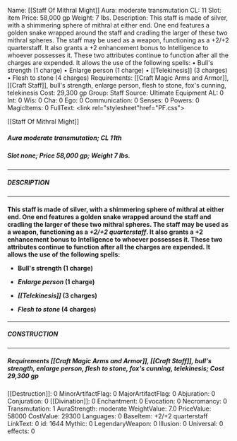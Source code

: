 Name: [[Staff Of Mithral Might]]
Aura: moderate transmutation
CL: 11
Slot: item
Price: 58,000 gp
Weight: 7 lbs.
Description: This staff is made of silver, with a shimmering sphere of mithral at either end. One end features a golden snake wrapped around the staff and cradling the larger of these two mithral spheres. The staff may be used as a weapon, functioning as a +2/+2 quarterstaff. It also grants a +2 enhancement bonus to Intelligence to whoever possesses it. These two attributes continue to function after all the charges are expended. It allows the use of the following spells: • Bull's strength (1 charge) • Enlarge person (1 charge) • [[Telekinesis]] (3 charges) • Flesh to stone (4 charges)
Requirements: [[Craft Magic Arms and Armor]], [[Craft Staff]], bull's strength, enlarge person, flesh to stone, fox's cunning, telekinesis
Cost: 29,300 gp
Group: Staff
Source: Ultimate Equipment
AL: 0
Int: 0
Wis: 0
Cha: 0
Ego: 0
Communication: 0
Senses: 0
Powers: 0
MagicItems: 0
FullText: <link rel="stylesheet"href="PF.css"><div class="heading"><p class="alignleft">[[Staff Of Mithral Might]]</p><div style="clear: both;"></div></div><div><h5><b>Aura </b>moderate transmutation; <b>CL </b>11th</h5><h5><b>Slot </b>none; <b>Price </b>58,000 gp; <b>Weight </b>7 lbs.</h5></div><hr/><div><h5><b>DESCRIPTION</b></h5></div><hr/><div><h4><p>This staff is made of silver, with a shimmering sphere of mithral at either end. One end features a golden snake wrapped around the staff and cradling the larger of these two mithral spheres. The staff may be used as a weapon, functioning as a <i>+2/+2 quarterstaff</i>. It also grants a +2 enhancement bonus to Intelligence to whoever possesses it. These two attributes continue to function after all the charges are expended. It allows the use of the following spells: </p><p><ul><li> Bull's strength (1 charge) </p><p><li> <i>Enlarge person</i> (1 charge) </p><p><li> <i>[[Telekinesis]]</i> (3 charges) </p><p><li> <i>Flesh to stone</i> (4 charges)</ul></p></h4></div><hr/><div><h5><b>CONSTRUCTION</b></h5></div><hr/><div><h5><b>Requirements </b>[[Craft Magic Arms and Armor]], [[Craft Staff]], <i>bull's strength</i>, <i>enlarge person</i>, <i>flesh to stone</i>, <i>fox's cunning</i>, <i>telekinesis</i>; <b>Cost </b>29,300 gp</h5></div>
[[Destruction]]: 0
MinorArtifactFlag: 0
MajorArtifactFlag: 0
Abjuration: 0
Conjuration: 0
[[Divination]]: 0
Enchantment: 0
Evocation: 0
Necromancy: 0
Transmutation: 1
AuraStrength: moderate
WeightValue: 7.0
PriceValue: 58000
CostValue: 29300
Languages: 0
BaseItem: +2/+2 quarterstaff
LinkText: 0
id: 1644
Mythic: 0
LegendaryWeapon: 0
Illusion: 0
Universal: 0
effects: 0
